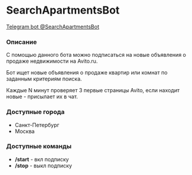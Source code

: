 # SearchApartmentsBot
[Telegram bot @SearchApartmentsBot](https://t.me/SearchApartmentsBot)

### Описание
С помощью данного бота можно подписаться на новые объявления о продаже недвижимости на Avito.ru. 

Бот ищет новые объявления о продаже квартир или комнат по заданным критериям поиска.

Каждые N минут проверяет 3 первые страницы Avito, если находит новые - присылает их в чат.

### Доступные города
- Санкт-Петербург
- Москва

### Доступные команды
-  **/start** - вкл подписку
-  **/stop** - выкл подписку

